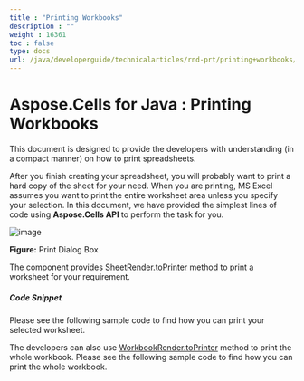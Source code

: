 ```yaml
---
title : "Printing Workbooks" 
description : "" 
weight : 16361 
toc : false
type: docs
url: /java/developerguide/technicalarticles/rnd-prt/printing+workbooks/
---
```


# Aspose.Cells for Java : Printing Workbooks


This document is designed to provide the developers with understanding (in a compact manner) on how to print spreadsheets.

After you finish creating your spreadsheet, you will probably want to print a hard copy of the sheet for your need. When you are printing, MS Excel assumes you want to print the entire worksheet area unless you specify your selection. In this document, we have provided the simplest lines of code using **Aspose.Cells API** to perform the task for you.  
  
![image](https://docs2.aspose.com/cells/java/attachments/5276595/5472709.png)

**Figure:** Print Dialog Box

The component provides [SheetRender.toPrinter](https://apireference.aspose.com/java/cells/com.aspose.cells/sheetrender#toPrinter(java.lang.String)) method to print a worksheet for your requirement.

##### *Code Snippet*

Please see the following sample code to find how you can print your selected worksheet.


  
The developers can also use [WorkbookRender.toPrinter](https://apireference.aspose.com/java/cells/com.aspose.cells/workbookrender#toPrinter(java.lang.String)) method to print the whole workbook. Please see the following sample code to find how you can print the whole workbook.

